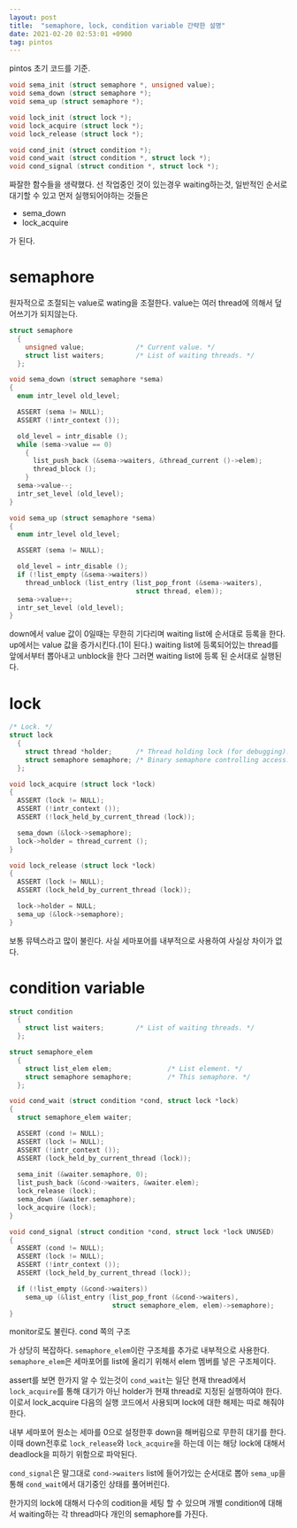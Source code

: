 ```yaml
---
layout: post
title:  "semaphore, lock, condition variable 간략한 설명"
date: 2021-02-20 02:53:01 +0900
tag: pintos
---
```


pintos 초기 코드를 기준.

```C
void sema_init (struct semaphore *, unsigned value);
void sema_down (struct semaphore *);
void sema_up (struct semaphore *);

void lock_init (struct lock *);
void lock_acquire (struct lock *);
void lock_release (struct lock *);

void cond_init (struct condition *);
void cond_wait (struct condition *, struct lock *);
void cond_signal (struct condition *, struct lock *);
```

짜잘한 함수들을 생략했다.
선 작업중인 것이 있는경우 waiting하는것, 일반적인 순서로 대기할 수 있고 먼저 실행되어야하는 것들은 

- sema_down
- lock_acquire

가 된다.

# semaphore

원자적으로 조절되는 value로 wating을 조절한다.
value는 여러 thread에 의해서 덮어쓰기가 되지않는다.

```C
struct semaphore 
  {
    unsigned value;             /* Current value. */
    struct list waiters;        /* List of waiting threads. */
  };

void sema_down (struct semaphore *sema) 
{
  enum intr_level old_level;

  ASSERT (sema != NULL);
  ASSERT (!intr_context ());

  old_level = intr_disable ();
  while (sema->value == 0) 
    {
      list_push_back (&sema->waiters, &thread_current ()->elem);
      thread_block ();
    }
  sema->value--;
  intr_set_level (old_level);
}

void sema_up (struct semaphore *sema) 
{
  enum intr_level old_level;

  ASSERT (sema != NULL);

  old_level = intr_disable ();
  if (!list_empty (&sema->waiters)) 
    thread_unblock (list_entry (list_pop_front (&sema->waiters),
                                struct thread, elem));
  sema->value++;
  intr_set_level (old_level);
}
```

down에서 value 값이 0일때는 무한히 기다리며 waiting list에 순서대로 등록을 한다.
up에서는 value 값을 증가시킨다.(1이 된다.) waiting list에 등록되어있는 thread를 앞에서부터 뽑아내고 unblock을 한다 그러면 waiting list에 등록 된 순서대로 실행된다.


# lock


```C
/* Lock. */
struct lock 
  {
    struct thread *holder;      /* Thread holding lock (for debugging). */
    struct semaphore semaphore; /* Binary semaphore controlling access. */
  };

void lock_acquire (struct lock *lock)
{
  ASSERT (lock != NULL);
  ASSERT (!intr_context ());
  ASSERT (!lock_held_by_current_thread (lock));

  sema_down (&lock->semaphore);
  lock->holder = thread_current ();
}

void lock_release (struct lock *lock) 
{
  ASSERT (lock != NULL);
  ASSERT (lock_held_by_current_thread (lock));

  lock->holder = NULL;
  sema_up (&lock->semaphore);
}
```
보통 뮤텍스라고 많이 불린다. 사실 세마포어를 내부적으로 사용하여 사실상 차이가 없다.


# condition variable

```c++
struct condition 
  {
    struct list waiters;        /* List of waiting threads. */
  };

struct semaphore_elem 
  {
    struct list_elem elem;              /* List element. */
    struct semaphore semaphore;         /* This semaphore. */
  };

void cond_wait (struct condition *cond, struct lock *lock) 
{
  struct semaphore_elem waiter;

  ASSERT (cond != NULL);
  ASSERT (lock != NULL);
  ASSERT (!intr_context ());
  ASSERT (lock_held_by_current_thread (lock));
  
  sema_init (&waiter.semaphore, 0);
  list_push_back (&cond->waiters, &waiter.elem);
  lock_release (lock);
  sema_down (&waiter.semaphore);
  lock_acquire (lock);
}

void cond_signal (struct condition *cond, struct lock *lock UNUSED) 
{
  ASSERT (cond != NULL);
  ASSERT (lock != NULL);
  ASSERT (!intr_context ());
  ASSERT (lock_held_by_current_thread (lock));

  if (!list_empty (&cond->waiters)) 
    sema_up (&list_entry (list_pop_front (&cond->waiters),
                          struct semaphore_elem, elem)->semaphore);
}
```
monitor로도 불린다. cond 쪽의 구조

가 상당히 복잡하다. `semaphore_elem`이란 구조체를 추가로 내부적으로 사용한다. `semaphore_elem`은 세마포어를 list에 올리기 위해서 elem 멤버를 넣은 구조체이다.

assert를 보면 한가지 알 수 있는것이 `cond_wait`는 일단 현재 thread에서 `lock_acquire`를 통해 대기가 아닌 holder가 현재 thread로 지정된 실행하여야 한다. 이로서 lock_acquire 다음의 실행 코드에서 사용되며 lock에 대한 해제는 따로 해줘야한다. 

내부 세마포어 원소는 세마를 0으로 설정한후 down을 해버림으로 무한히 대기를 한다. 이때 down전후로 `lock_release`와  `lock_acquire`을 하는데 이는 해당 lock에 대해서 deadlock을 피하기 위함으로 파악된다.

`cond_signal`은 말그대로 `cond->waiters` list에 들어가있는 순서대로 뽑아 `sema_up`을 통해 `cond_wait`에서 대기중인 상태를 풀어버린다.

한가지의 lock에 대해서 다수의 codition을 세팅 할 수 있으며 개별 condition에 대해서 waiting하는 각 thread마다 개인의 semaphore를 가진다.


